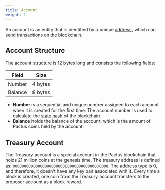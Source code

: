 ```yaml
---
title: Account
weight: 2
---
```


An account is an entity that is identified by a unique [address](/concepts/blockchain/address),
which can send transactions on the blockchain.

## Account Structure

The account structure is 12 bytes long and consists the following fields:

| Field   | Size    |
| ------- | ------- |
| Number  | 4 bytes |
| Balance | 8 bytes |

- **Number** is a sequential and unique number assigned to each account when it is created for the first time.
  The account number is used to calculate the [state hash](/concepts/blockchain/state-hash) of the blockchain.
- **Balance** holds the balance of the account, which is the amount of Pactus coins held by the account.

## Treasury Account

The Treasury account is a special account in the Pactus blockchain that holds 21 million coins at the genesis time.
The treasury address is defined as: `000000000000000000000000000000000000000000`.
The [address type](/concepts/blockchain/address/#address-type) is 0, and therefore,
it doesn't have any key pair associated with it.
Every time a block is created, one coin from the Treasury account transfers to the proposer account as a block reward.
